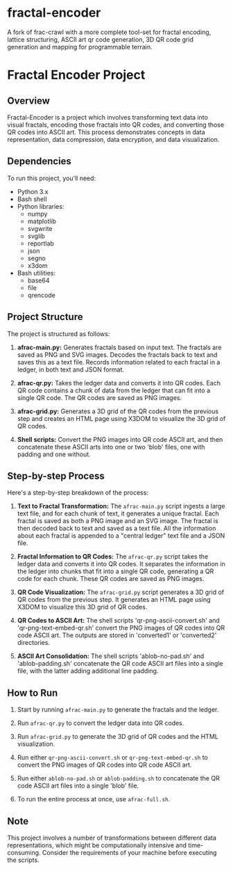 # fractal-encoder
A fork of frac-crawl with a more complete tool-set for fractal encoding, lattice structuring, ASCII art qr code generation, 3D QR code grid generation and mapping for programmable terrain.

# Fractal Encoder Project

## Overview

Fractal-Encoder is a project which involves transforming text data into visual fractals, encoding those fractals into QR codes, and converting those QR codes into ASCII art. This process demonstrates concepts in data representation, data compression, data encryption, and data visualization.

## Dependencies

To run this project, you'll need:

- Python 3.x
- Bash shell
- Python libraries:
  - numpy
  - matplotlib
  - svgwrite
  - svglib
  - reportlab
  - json
  - segno
  - x3dom
- Bash utilities:
  - base64
  - file
  - qrencode

## Project Structure

The project is structured as follows:

1. **afrac-main.py:** Generates fractals based on input text. The fractals are saved as PNG and SVG images. Decodes the fractals back to text and saves this as a text file. Records information related to each fractal in a ledger, in both text and JSON format.

2. **afrac-qr.py:** Takes the ledger data and converts it into QR codes. Each QR code contains a chunk of data from the ledger that can fit into a single QR code. The QR codes are saved as PNG images.

3. **afrac-grid.py:** Generates a 3D grid of the QR codes from the previous step and creates an HTML page using X3DOM to visualize the 3D grid of QR codes.

4. **Shell scripts:** Convert the PNG images into QR code ASCII art, and then concatenate these ASCII arts into one or two 'blob' files, one with padding and one without.

## Step-by-step Process

Here's a step-by-step breakdown of the process:

1. **Text to Fractal Transformation:** The `afrac-main.py` script ingests a large text file, and for each chunk of text, it generates a unique fractal. Each fractal is saved as both a PNG image and an SVG image. The fractal is then decoded back to text and saved as a text file. All the information about each fractal is appended to a "central ledger" text file and a JSON file.

2. **Fractal Information to QR Codes:** The `afrac-qr.py` script takes the ledger data and converts it into QR codes. It separates the information in the ledger into chunks that fit into a single QR code, generating a QR code for each chunk. These QR codes are saved as PNG images.

3. **QR Code Visualization:** The `afrac-grid.py` script generates a 3D grid of QR codes from the previous step. It generates an HTML page using X3DOM to visualize this 3D grid of QR codes.

4. **QR Codes to ASCII Art:** The shell scripts 'qr-png-ascii-convert.sh' and 'qr-png-text-embed-qr.sh' convert the PNG images of QR codes into QR code ASCII art. The outputs are stored in 'converted1' or 'converted2' directories.

5. **ASCII Art Consolidation:** The shell scripts 'ablob-no-pad.sh' and 'ablob-padding.sh' concatenate the QR code ASCII art files into a single file, with the latter adding additional line padding.

## How to Run

1. Start by running `afrac-main.py` to generate the fractals and the ledger.

2. Run `afrac-qr.py` to convert the ledger data into QR codes.

3. Run `afrac-grid.py` to generate the 3D grid of QR codes and the HTML visualization.

4. Run either `qr-png-ascii-convert.sh` or `qr-png-text-embed-qr.sh` to convert the PNG images of QR codes into QR code ASCII art.

5. Run either `ablob-no-pad.sh` or `ablob-padding.sh` to concatenate the QR code ASCII art files into a single 'blob' file.

6. To run the entire process at once, use `afrac-full.sh`.

## Note

This project involves a number of transformations between different data representations, which might be computationally intensive and time-consuming. Consider the requirements of your machine before executing the scripts.
